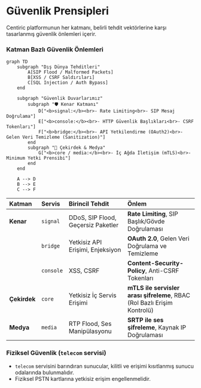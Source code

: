 # Güvenlik Prensipleri

Centiric platformunun her katmanı, belirli tehdit vektörlerine karşı tasarlanmış güvenlik önlemleri içerir.

### Katman Bazlı Güvenlik Önlemleri

```mermaid
graph TD
    subgraph "Dış Dünya Tehditleri"
        A[SIP Flood / Malformed Packets]
        B[XSS / CSRF Saldırıları]
        C[SQL Injection / Auth Bypass]
    end

    subgraph "Güvenlik Duvarlarımız"
        subgraph "🛡️ Kenar Katmanı"
            D["<b>signal:</b><br>- Rate Limiting<br>- SIP Mesaj Doğrulama"]
            E["<b>console:</b><br>- HTTP Güvenlik Başlıkları<br>- CSRF Tokenları"]
            F["<b>bridge:</b><br>- API Yetkilendirme (OAuth2)<br>- Gelen Veri Temizleme (Sanitization)"]
        end
        subgraph "🧠 Çekirdek & Medya"
            G["<b>core / media:</b><br>- İç Ağda İletişim (mTLS)<br>- Minimum Yetki Prensibi"]
        end
    end
    
    A --> D
    B --> E
    C --> F
```

| Katman | Servis | Birincil Tehdit | Önlem |
|:---|:---|:---|:---|
| **Kenar** | `signal` | DDoS, SIP Flood, Geçersiz Paketler | **Rate Limiting**, SIP Başlık/Gövde Doğrulaması |
| | `bridge` | Yetkisiz API Erişimi, Enjeksiyon | **OAuth 2.0**, Gelen Veri Doğrulama ve Temizleme |
| | `console`| XSS, CSRF | **Content-Security-Policy**, Anti-CSRF Tokenları |
| **Çekirdek** | `core` | Yetkisiz İç Servis Erişimi | **mTLS ile servisler arası şifreleme**, RBAC (Rol Bazlı Erişim Kontrolü) |
| **Medya**| `media` | RTP Flood, Ses Manipülasyonu | **SRTP ile ses şifreleme**, Kaynak IP Doğrulaması |

### Fiziksel Güvenlik (`telecom` servisi)
- `telecom` servisini barındıran sunucular, kilitli ve erişimi kısıtlanmış sunucu odalarında bulunmalıdır.
- Fiziksel PSTN kartlarına yetkisiz erişim engellenmelidir.
